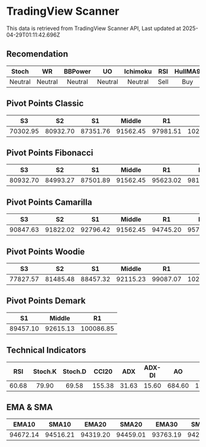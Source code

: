 # TradingView Scanner
This data is retrieved from TradingView Scanner API, Last updated at 2025-04-29T01:11:42.696Z

## Recomendation
| Stoch | WR | BBPower | UO | Ichimoku | RSI | HullMA9 |
| :---: | :---: | :---: | :---: | :---: | :---: | :---: |
| Neutral | Neutral | Neutral | Neutral | Neutral | Sell | Buy |

## Pivot Points Classic
| S3 | S2 | S1 | Middle | R1 | R2 | R3 |
| :---: | :---: | :---: | :---: | :---: | :---: | :---: |
| 70302.95 | 80932.70 | 87351.76 | 91562.45 | 97981.51 | 102192.20 | 112821.95 |

## Pivot Points Fibonacci
| S3 | S2 | S1 | Middle | R1 | R2 | R3 |
| :---: | :---: | :---: | :---: | :---: | :---: | :---: |
| 80932.70 | 84993.27 | 87501.89 | 91562.45 | 95623.02 | 98131.64 | 102192.20 |

## Pivot Points Camarilla
| S3 | S2 | S1 | Middle | R1 | R2 | R3 |
| :---: | :---: | :---: | :---: | :---: | :---: | :---: |
| 90847.63 | 91822.02 | 92796.42 | 91562.45 | 94745.20 | 95719.60 | 96693.99 |

## Pivot Points Woodie
| S3 | S2 | S1 | Middle | R1 | R2 | R3 |
| :---: | :---: | :---: | :---: | :---: | :---: | :---: |
| 77827.57 | 81485.48 | 88457.32 | 92115.23 | 99087.07 | 102744.98 | 109716.82 |

## Pivot Points Demark
| S1 | Middle | R1 |
| :---: | :---: | :---: |
| 89457.10 | 92615.13 | 100086.85 |

## Technical Indicators
| RSI | Stoch.K | Stoch.D | CCI20 | ADX | ADX-DI | AO | Mom | MACD | MACD | W.R | HullMA9 |
| :---: | :---: | :---: | :---: | :---: | :---: | :---: | :---: | :---: | :---: | :---: | :---: |
| 60.68 | 79.90 | 69.58 | 155.38 | 31.63 | 15.60 | 684.60 | 1379.48 | 602.70 | 674.05 | -10.55 | 95066.71 |

## EMA & SMA
| EMA10 | SMA10 | EMA20 | SMA20 | EMA30 | SMA30 | EMA50 | SMA50 | EMA100 | SMA100 | EMA200 | SMA200 |
| :---: | :---: | :---: | :---: | :---: | :---: | :---: | :---: | :---: | :---: | :---: | :---: |
| 94672.14 | 94516.21 | 94319.20 | 94459.01 | 93763.19 | 94238.05 | 92407.34 | 92642.06 | 89729.92 | 88629.58 | 87659.42 | 85531.93 |